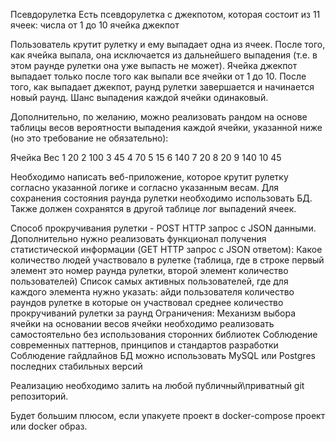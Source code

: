 Псевдорулетка 
Есть псевдорулетка с джекпотом, которая состоит из 11 ячеек:
числа от 1 до 10
ячейка джекпот

Пользователь крутит рулетку и ему выпадает одна из ячеек. После того, как ячейка выпала, она исключается из дальнейшего выпадения (т.е. в этом раунде рулетки она уже выпасть не может). Ячейка джекпот выпадает только после того как выпали все ячейки от 1 до 10. После того, как выпадает джекпот, раунд рулетки завершается и начинается новый раунд. Шанс выпадения каждой ячейки одинаковый.

Дополнительно, по желанию, можно реализовать рандом на основе таблицы весов вероятности выпадения каждой ячейки, указанной ниже (но это требование не обязательно):

Ячейка
Вес
1
20
2
100
3
45
4
70
5
15
6
140
7
20
8
20
9
140
10
45


Необходимо написать веб-приложение, которое крутит рулетку согласно указанной логике и согласно указанным весам. Для сохранения состояния раунда рулетки необходимо использовать БД. Также должен сохранятся в другой таблице лог выпадений ячеек.



Способ прокручивания рулетки - POST HTTP запрос с JSON данными.
Дополнительно нужно реализовать функционал получения статистической информации (GET HTTP запрос с JSON ответом):
Какое количество людей участвовало в рулетке (таблица, где в строке первый элемент это номер раунда рулетки, второй элемент количество пользователей)
Список самых активных пользователей, где для каждого элемента нужно указать:
айди пользователя
количество раундов рулетке в которые он участвовал
среднее количество прокручиваний рулетки за раунд
Ограничения:
Механизм выбора ячейки на основании весов ячейки необходимо реализовать самостоятельно без использования сторонних библиотек
Соблюдение современных паттернов, принципов и стандартов разработки
Соблюдение гайдлайнов
БД можно использовать MySQL или Postgres последних стабильных версий

Реализацию необходимо залить на любой публичный\приватный git репозиторий. 

Будет большим плюсом, если упакуете проект в docker-compose проект или docker образ.
